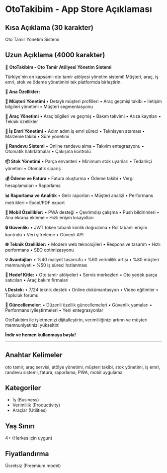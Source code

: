# OtoTakibim - App Store Açıklaması

## Kısa Açıklama (30 karakter)
Oto Tamir Yönetim Sistemi

## Uzun Açıklama (4000 karakter)

🚗 **OtoTakibim - Oto Tamir Atölyesi Yönetim Sistemi**

Türkiye'nin en kapsamlı oto tamir atölyesi yönetim sistemi! Müşteri, araç, iş emri, stok ve ödeme yönetimini tek platformda birleştirin.

**🎯 Ana Özellikler:**

**👥 Müşteri Yönetimi**
• Detaylı müşteri profilleri
• Araç geçmişi takibi
• İletişim bilgileri yönetimi
• Müşteri segmentasyonu

**🚙 Araç Yönetimi**
• Araç bilgileri ve geçmiş
• Bakım takvimi
• Arıza kayıtları
• Teknik özellikler

**🔧 İş Emri Yönetimi**
• Adım adım iş emri süreci
• Teknisyen ataması
• Malzeme takibi
• Süre yönetimi

**📅 Randevu Sistemi**
• Online randevu alma
• Takvim entegrasyonu
• Otomatik hatırlatmalar
• Çakışma kontrolü

**📦 Stok Yönetimi**
• Parça envanteri
• Minimum stok uyarıları
• Tedarikçi yönetimi
• Otomatik sipariş

**💰 Ödeme ve Fatura**
• Fatura oluşturma
• Ödeme takibi
• Vergi hesaplamaları
• Raporlama

**📊 Raporlama ve Analitik**
• Gelir raporları
• Müşteri analizi
• Performans metrikleri
• Excel/PDF export

**📱 Mobil Özellikler:**
• PWA desteği
• Çevrimdışı çalışma
• Push bildirimleri
• Ana ekrana ekleme
• Hızlı erişim kısayolları

**🔒 Güvenlik:**
• JWT token tabanlı kimlik doğrulama
• Rol tabanlı erişim kontrolü
• Veri şifreleme
• Güvenli API

**🌐 Teknik Özellikler:**
• Modern web teknolojileri
• Responsive tasarım
• Hızlı performans
• SEO optimizasyonu

**💡 Avantajlar:**
• %40 maliyet tasarrufu
• %60 verimlilik artışı
• %80 müşteri memnuniyeti
• %50 iş süreci hızlanması

**🎯 Hedef Kitle:**
• Oto tamir atölyeleri
• Servis merkezleri
• Oto yedek parça satıcıları
• Araç bakım firmaları

**📞 Destek:**
• 7/24 teknik destek
• Online dokümantasyon
• Video eğitimler
• Topluluk forumu

**🔄 Güncellemeler:**
• Düzenli özellik güncellemeleri
• Güvenlik yamaları
• Performans iyileştirmeleri
• Yeni entegrasyonlar

OtoTakibim ile işletmenizi dijitalleştirin, verimliliğinizi artırın ve müşteri memnuniyetinizi yükseltin!

**İndir ve hemen kullanmaya başla!**

---

## Anahtar Kelimeler
oto tamir, araç servisi, atölye yönetimi, müşteri takibi, stok yönetimi, iş emri, randevu sistemi, fatura, raporlama, PWA, mobil uygulama

## Kategoriler
- İş (Business)
- Verimlilik (Productivity)
- Araçlar (Utilities)

## Yaş Sınırı
4+ (Herkes için uygun)

## Fiyatlandırma
Ücretsiz (Freemium model)